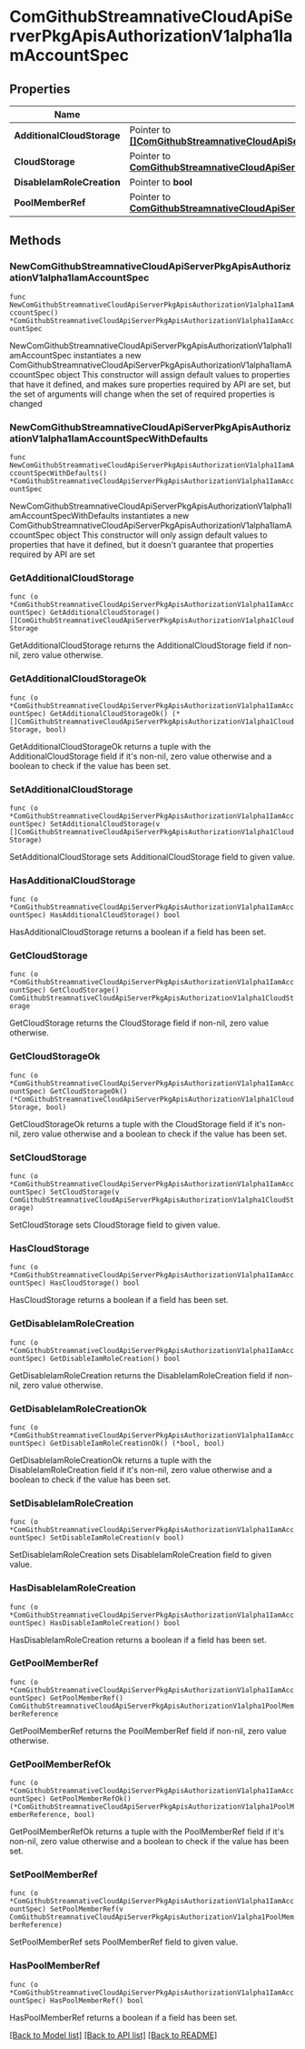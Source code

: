 # ComGithubStreamnativeCloudApiServerPkgApisAuthorizationV1alpha1IamAccountSpec

## Properties

Name | Type | Description | Notes
------------ | ------------- | ------------- | -------------
**AdditionalCloudStorage** | Pointer to [**[]ComGithubStreamnativeCloudApiServerPkgApisAuthorizationV1alpha1CloudStorage**](ComGithubStreamnativeCloudApiServerPkgApisAuthorizationV1alpha1CloudStorage.md) |  | [optional] 
**CloudStorage** | Pointer to [**ComGithubStreamnativeCloudApiServerPkgApisAuthorizationV1alpha1CloudStorage**](ComGithubStreamnativeCloudApiServerPkgApisAuthorizationV1alpha1CloudStorage.md) |  | [optional] 
**DisableIamRoleCreation** | Pointer to **bool** |  | [optional] 
**PoolMemberRef** | Pointer to [**ComGithubStreamnativeCloudApiServerPkgApisAuthorizationV1alpha1PoolMemberReference**](ComGithubStreamnativeCloudApiServerPkgApisAuthorizationV1alpha1PoolMemberReference.md) |  | [optional] 

## Methods

### NewComGithubStreamnativeCloudApiServerPkgApisAuthorizationV1alpha1IamAccountSpec

`func NewComGithubStreamnativeCloudApiServerPkgApisAuthorizationV1alpha1IamAccountSpec() *ComGithubStreamnativeCloudApiServerPkgApisAuthorizationV1alpha1IamAccountSpec`

NewComGithubStreamnativeCloudApiServerPkgApisAuthorizationV1alpha1IamAccountSpec instantiates a new ComGithubStreamnativeCloudApiServerPkgApisAuthorizationV1alpha1IamAccountSpec object
This constructor will assign default values to properties that have it defined,
and makes sure properties required by API are set, but the set of arguments
will change when the set of required properties is changed

### NewComGithubStreamnativeCloudApiServerPkgApisAuthorizationV1alpha1IamAccountSpecWithDefaults

`func NewComGithubStreamnativeCloudApiServerPkgApisAuthorizationV1alpha1IamAccountSpecWithDefaults() *ComGithubStreamnativeCloudApiServerPkgApisAuthorizationV1alpha1IamAccountSpec`

NewComGithubStreamnativeCloudApiServerPkgApisAuthorizationV1alpha1IamAccountSpecWithDefaults instantiates a new ComGithubStreamnativeCloudApiServerPkgApisAuthorizationV1alpha1IamAccountSpec object
This constructor will only assign default values to properties that have it defined,
but it doesn't guarantee that properties required by API are set

### GetAdditionalCloudStorage

`func (o *ComGithubStreamnativeCloudApiServerPkgApisAuthorizationV1alpha1IamAccountSpec) GetAdditionalCloudStorage() []ComGithubStreamnativeCloudApiServerPkgApisAuthorizationV1alpha1CloudStorage`

GetAdditionalCloudStorage returns the AdditionalCloudStorage field if non-nil, zero value otherwise.

### GetAdditionalCloudStorageOk

`func (o *ComGithubStreamnativeCloudApiServerPkgApisAuthorizationV1alpha1IamAccountSpec) GetAdditionalCloudStorageOk() (*[]ComGithubStreamnativeCloudApiServerPkgApisAuthorizationV1alpha1CloudStorage, bool)`

GetAdditionalCloudStorageOk returns a tuple with the AdditionalCloudStorage field if it's non-nil, zero value otherwise
and a boolean to check if the value has been set.

### SetAdditionalCloudStorage

`func (o *ComGithubStreamnativeCloudApiServerPkgApisAuthorizationV1alpha1IamAccountSpec) SetAdditionalCloudStorage(v []ComGithubStreamnativeCloudApiServerPkgApisAuthorizationV1alpha1CloudStorage)`

SetAdditionalCloudStorage sets AdditionalCloudStorage field to given value.

### HasAdditionalCloudStorage

`func (o *ComGithubStreamnativeCloudApiServerPkgApisAuthorizationV1alpha1IamAccountSpec) HasAdditionalCloudStorage() bool`

HasAdditionalCloudStorage returns a boolean if a field has been set.

### GetCloudStorage

`func (o *ComGithubStreamnativeCloudApiServerPkgApisAuthorizationV1alpha1IamAccountSpec) GetCloudStorage() ComGithubStreamnativeCloudApiServerPkgApisAuthorizationV1alpha1CloudStorage`

GetCloudStorage returns the CloudStorage field if non-nil, zero value otherwise.

### GetCloudStorageOk

`func (o *ComGithubStreamnativeCloudApiServerPkgApisAuthorizationV1alpha1IamAccountSpec) GetCloudStorageOk() (*ComGithubStreamnativeCloudApiServerPkgApisAuthorizationV1alpha1CloudStorage, bool)`

GetCloudStorageOk returns a tuple with the CloudStorage field if it's non-nil, zero value otherwise
and a boolean to check if the value has been set.

### SetCloudStorage

`func (o *ComGithubStreamnativeCloudApiServerPkgApisAuthorizationV1alpha1IamAccountSpec) SetCloudStorage(v ComGithubStreamnativeCloudApiServerPkgApisAuthorizationV1alpha1CloudStorage)`

SetCloudStorage sets CloudStorage field to given value.

### HasCloudStorage

`func (o *ComGithubStreamnativeCloudApiServerPkgApisAuthorizationV1alpha1IamAccountSpec) HasCloudStorage() bool`

HasCloudStorage returns a boolean if a field has been set.

### GetDisableIamRoleCreation

`func (o *ComGithubStreamnativeCloudApiServerPkgApisAuthorizationV1alpha1IamAccountSpec) GetDisableIamRoleCreation() bool`

GetDisableIamRoleCreation returns the DisableIamRoleCreation field if non-nil, zero value otherwise.

### GetDisableIamRoleCreationOk

`func (o *ComGithubStreamnativeCloudApiServerPkgApisAuthorizationV1alpha1IamAccountSpec) GetDisableIamRoleCreationOk() (*bool, bool)`

GetDisableIamRoleCreationOk returns a tuple with the DisableIamRoleCreation field if it's non-nil, zero value otherwise
and a boolean to check if the value has been set.

### SetDisableIamRoleCreation

`func (o *ComGithubStreamnativeCloudApiServerPkgApisAuthorizationV1alpha1IamAccountSpec) SetDisableIamRoleCreation(v bool)`

SetDisableIamRoleCreation sets DisableIamRoleCreation field to given value.

### HasDisableIamRoleCreation

`func (o *ComGithubStreamnativeCloudApiServerPkgApisAuthorizationV1alpha1IamAccountSpec) HasDisableIamRoleCreation() bool`

HasDisableIamRoleCreation returns a boolean if a field has been set.

### GetPoolMemberRef

`func (o *ComGithubStreamnativeCloudApiServerPkgApisAuthorizationV1alpha1IamAccountSpec) GetPoolMemberRef() ComGithubStreamnativeCloudApiServerPkgApisAuthorizationV1alpha1PoolMemberReference`

GetPoolMemberRef returns the PoolMemberRef field if non-nil, zero value otherwise.

### GetPoolMemberRefOk

`func (o *ComGithubStreamnativeCloudApiServerPkgApisAuthorizationV1alpha1IamAccountSpec) GetPoolMemberRefOk() (*ComGithubStreamnativeCloudApiServerPkgApisAuthorizationV1alpha1PoolMemberReference, bool)`

GetPoolMemberRefOk returns a tuple with the PoolMemberRef field if it's non-nil, zero value otherwise
and a boolean to check if the value has been set.

### SetPoolMemberRef

`func (o *ComGithubStreamnativeCloudApiServerPkgApisAuthorizationV1alpha1IamAccountSpec) SetPoolMemberRef(v ComGithubStreamnativeCloudApiServerPkgApisAuthorizationV1alpha1PoolMemberReference)`

SetPoolMemberRef sets PoolMemberRef field to given value.

### HasPoolMemberRef

`func (o *ComGithubStreamnativeCloudApiServerPkgApisAuthorizationV1alpha1IamAccountSpec) HasPoolMemberRef() bool`

HasPoolMemberRef returns a boolean if a field has been set.


[[Back to Model list]](../README.md#documentation-for-models) [[Back to API list]](../README.md#documentation-for-api-endpoints) [[Back to README]](../README.md)



